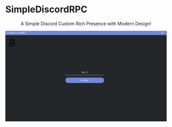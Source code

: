 # SimpleDiscordRPC
<p align="center">A Simple Discord Custom Rich Presence with Modern Design!</p>

<img src="log-in.PNG" align="center">
